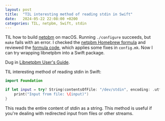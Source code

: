 ```yaml
---
layout: post
title:  "TIL interesting method of reading stdin in Swift"
date:   2024-05-22 22:08:00 +0200
categories: TIL, netpbm, Swift, stdin
---
```

TIL how to build [netpbm](https://github.com/valeriyvan/netpbm) on macOS. Running `./configure` succeeds, but `make` fails with an error. I checked the [netpbm Homebrew formula](https://formulae.brew.sh/formula/netpbm) and reviewed the [formula code](https://github.com/Homebrew/homebrew-core/blob/4b5fcc2b6e303da0d5deb6f3d2a702808b1b8434/Formula/n/netpbm.rb), which applies some fixes in `config.mk`. Now I can try wrapping libnetpbm into a Swift package.

Dug in [Libnetpbm User's Guide](https://netpbm.sourceforge.net/doc/libnetpbm_ug.html).

TIL interesting method of reading stdin in Swift:

```Swift
import Foundation

if let input = try? String(contentsOfFile: "/dev/stdin", encoding: .utf8) {
    print("Input from file: \(input)")
}
```

This reads the entire content of stdin as a string. This method is useful if you're dealing with redirected input from files or other streams.
